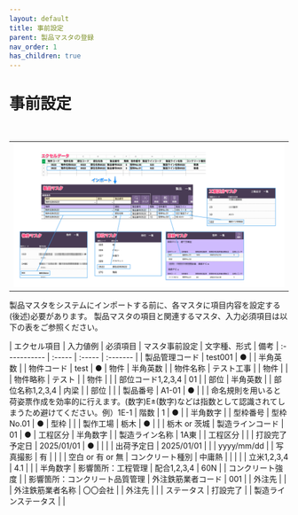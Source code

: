 ```yaml
---
layout: default
title: 事前設定
parent: 製品マスタの登録
nav_order: 1
has_children: true
---
```


# 事前設定

<br>
<table><tr><td>
<img src="../../../assets/images/product-registration/preparation-product/1.png" width="100%">
</td></tr></table>

製品マスタをシステムにインポートする前に、各マスタに項目内容を設定する(後述)必要があります。
製品マスタの項目と関連するマスタ、入力必須項目は以下の表をご参照ください。

| エクセル項目                              | 入力値例 | 必須項目 | マスタ事前設定 | 文字種、形式 | 備考
| :----------- | :----- | :----- | :------- |
| 製品管理コード | test001 | ● |  | 半角英数 |
| 物件コード | test | ● | 物件 | 半角英数 |
| 物件名称 | テスト工事 | | 物件 | |
| 物件略称 | テスト | | 物件 | |
| 部位コード1,2,3,4 | 01 | | 部位 | 半角英数 |
| 部位名称1,2,3,4 | 内梁 | | 部位 | |
| 製品番号 | A1-01 | ● | | | 命名規則を用いると荷姿票作成を効率的に行えます。(数字)E±(数字)などは指数として認識されてしまうため避けてください。例）1E-1
| 階数 | 1 | ● | | 半角数字 |
| 型枠番号 | 型枠No.01 | ● | 型枠 | |
| 製作工場 | 栃木 | ● | | | 栃木 or 茨城
| 製造ラインコード | 01 | ● | 工程区分 | 半角数字 |
| 製造ライン名称 | 1A東 | | 工程区分 | |
| 打設完了予定日 | 2025/01/01 | ● | | |
| 出荷予定日 | 2025/01/01 | | | yyyy/mm/dd |
| 写真撮影 | 有 | | | | 空白 or 有 or 無
| コンクリート種別 | 中庸熱 | | | |
| 立米1,2,3,4 | 4.1 | | | 半角数字 | 影響箇所：工程管理
| 配合1,2,3,4 | 60N | | コンクリート強度 | | 影響箇所：コンクリート品質管理
| 外注鉄筋業者コード | 001 | | 外注先 | |
| 外注鉄筋業者名称 | 〇〇会社 | | 外注先 | |
| ステータス | 打設完了 | | 製造ラインステータス | |